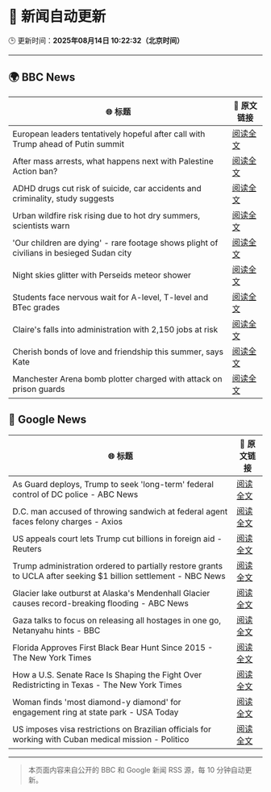# 🧠 新闻自动更新

🕒 更新时间：**2025年08月14日 10:22:32（北京时间）**

---

## 🌍 BBC News

| 🌐 标题 | 🔗 原文链接 |
|--------|-------------|
| European leaders tentatively hopeful after call with Trump ahead of Putin summit | [阅读全文](https://www.bbc.com/news/articles/cpv0l9e187yo?at_medium=RSS&at_campaign=rss) |
| After mass arrests, what happens next with Palestine Action ban? | [阅读全文](https://www.bbc.com/news/articles/c3wn5gdv0wgo?at_medium=RSS&at_campaign=rss) |
| ADHD drugs cut risk of suicide, car accidents and criminality, study suggests | [阅读全文](https://www.bbc.com/news/articles/crr2j792drro?at_medium=RSS&at_campaign=rss) |
| Urban wildfire risk rising due to hot dry summers, scientists warn | [阅读全文](https://www.bbc.com/news/articles/c9vd79x97zlo?at_medium=RSS&at_campaign=rss) |
| 'Our children are dying' - rare footage shows plight of civilians in besieged Sudan city | [阅读全文](https://www.bbc.com/news/articles/czxp0qyn6dqo?at_medium=RSS&at_campaign=rss) |
| Night skies glitter with Perseids meteor shower | [阅读全文](https://www.bbc.com/news/videos/cvgnkmpkd77o?at_medium=RSS&at_campaign=rss) |
| Students face nervous wait for A-level, T-level and BTec grades | [阅读全文](https://www.bbc.com/news/articles/c15lv2xxyy5o?at_medium=RSS&at_campaign=rss) |
| Claire's falls into administration with 2,150 jobs at risk | [阅读全文](https://www.bbc.com/news/articles/cp8zwdy98k8o?at_medium=RSS&at_campaign=rss) |
| Cherish bonds of love and friendship this summer, says Kate | [阅读全文](https://www.bbc.com/news/articles/cdd3r78zem9o?at_medium=RSS&at_campaign=rss) |
| Manchester Arena bomb plotter charged with attack on prison guards | [阅读全文](https://www.bbc.com/news/articles/ckge2qdr88eo?at_medium=RSS&at_campaign=rss) |

## 📰 Google News

| 🌐 标题 | 🔗 原文链接 |
|--------|-------------|
| As Guard deploys, Trump to seek 'long-term' federal control of DC police - ABC News | [阅读全文](https://news.google.com/rss/articles/CBMipgFBVV95cUxQdkFqSGJDQ0txd3RFNWVSX3M3b2hsSmFhTk1aeHllcDhqdkxEcGxBcGlZd2R6UGFOc0tJOHpvbnJmOEwydEdVUk9sd1JUczdETDlXemh6cHBjMnNuNzlqc3JqR1hFczkwRXBOMDNpM0FtLU9MVFFDSWxkV3pidS0tWWhVY1BtN295YU5qaHdKSzRMdVNpNURSRWUxZmg0VTlmN1hnazlR0gGrAUFVX3lxTE12UjhrcjFSMUdTRTNlaWkzOFZ6VkNjd09fbWhzemFlMDdRYmVHSHdYb25JNXZYVGQtb19zRkNTdE9nN2lXeGYwc3JjSkVzZWJ6bWRtSFRvaVZ3WnF4UzBQaVBxQ0ZRdk54dzdoeUtwNWs2a1k5QTZRUEhFaU1kU0FJekNObmJuekZ4enNLVnI0T3RYNzQ0TDNqX0tkTGxuUUE5dDVUWUJyTzN2dw?oc=5) |
| D.C. man accused of throwing sandwich at federal agent faces felony charges - Axios | [阅读全文](https://news.google.com/rss/articles/CBMihgFBVV95cUxQVjZCOENFVGx0ZVE2MHhTSXZYUVphTUhkZWtrcVU3dkVWWWZQUGtZcW8xcFBvU1BmdU05TWZxanlKTVRyOGh6endFMldUVTJmLVRORk93WWgzSnVKWWNaVnlvYXRDTjZFbGxfQV9zYzI0SlVJTktGN1NzR05WMzhQOWdSOEp1UQ?oc=5) |
| US appeals court lets Trump cut billions in foreign aid - Reuters | [阅读全文](https://news.google.com/rss/articles/CBMiqAFBVV95cUxNLWZtWVZSNzRxYnJGU0dTYUZLRXVxNkNYNERxS2ZFQVZLLVIybjB3NGhFRUJ0clRraUVPVnZKYUgtQjhsWWFjMkdPbGF0cC16TXh5NkV6ZTdLbjV2X2pvRnZvbzFsZ2ZoMGktb015cWxhQUgzM0tmRHZBRzlPRXhKck5yaG1hbXozVlJCMkxNNlB5dk5Id1ZYVTNnV2tsZF9BdUlvdXJlMW4?oc=5) |
| Trump administration ordered to partially restore grants to UCLA after seeking $1 billion settlement - NBC News | [阅读全文](https://news.google.com/rss/articles/CBMinwFBVV95cUxQLVR5alRkT0o5S3ZYOC1lN09GUnowd0dIZ2tVUEFyV2Jna2NsZFNuUkxvcFBSRkFRNkw1ZlNvTlFnZGF1Y216ZmtvMWJ0dHJrY1lBdTFwUC1IOTd6a0RRVUt4ZDNtNDJJVjdIZXBOcXk0azJHS19nUS1iT3RhdEJuM2l6VzNhQ3hCMC1JNXU2UzBQOXVTb1VHWHg0UFExaE3SAVZBVV95cUxNQS1tcXVXd2MzYWRSaTk0cHdZU3FiTnh0T3hBNmljZ25OaDJrYjhHMi1MbGl1WFpxY0tCTlZwWFQ0a0VPRDhLR3pJS0VxWUdrSldpNGlJZw?oc=5) |
| Glacier lake outburst at Alaska's Mendenhall Glacier causes record-breaking flooding - ABC News | [阅读全文](https://news.google.com/rss/articles/CBMiqwFBVV95cUxNYTJmVXg3ZVRySENDeU9uSnZnTk1WVFczUjdrOTUwZUlJZnVVZFRoYmJJNTBFWTdOTFNFX1RXMEpGaXd4eUY1c3RudV9sMllzVDFEZGpVUG9vZnJyQlQyUTg4ZHlDWm5ONkEtTndRMDI5TEhsT0ZzSDJFcDFVeUxrVm82WVJvRDhhMkVyWTFBS3VEc3ZZdkttWFAyTjNjaVVIbk5wLUF6bm9KcnfSAbABQVVfeXFMUDlWNm9TVFBRcUR2T0hDUGtta0doVmM3RjhlZWlHVXZlaFJwUUl5SHAwT291NjIzaGFvMUNESTkxNUhwVHdvcEx5ODdoVEJtSWV1RHFUU3NrdTZZRXQ2OGRSWVo0eDlaODRGQzZud2QxTzhzQ01aYXZOcU9FTko0X0QycU5pUnQ1QnBqd0JrLWFDY0dDVDFkRlBhWUhuN1dEbUZZeTFPWWc5bFVzQjFmS2g?oc=5) |
| Gaza talks to focus on releasing all hostages in one go, Netanyahu hints - BBC | [阅读全文](https://news.google.com/rss/articles/CBMiWkFVX3lxTE9ZWWtGdjkyN29zX3IxUmtxVXRhRU55WElmbWtCZHRlUTNFWWI1NGpCNjdZTmhvVGxEMGh3eFFXc2FYZ0Z2Q1E1Skt3WGxhbVBGTHNraVp6ZXVRZ9IBX0FVX3lxTE1nbWtUZy1kTENZOEhieVFFZllZd09MMkR1NEp4QWZodEUxaTdEN2pfVzNRb0hGZHBsYzFvTzhkMzVYemNkY0ZGNU5JWFk3YUZkRzBFNHR1aUprcDVEOENn?oc=5) |
| Florida Approves First Black Bear Hunt Since 2015 - The New York Times | [阅读全文](https://news.google.com/rss/articles/CBMidEFVX3lxTE1RN2cyRy1nLWljUjNyWTVxMERjbTIwbGpQRG4yRllwVGg1TUY5U1R5N0lJY3dBSnk3V3k2Ukh5SWxMa3JqT2ZWdW91SzVkMTRvcHpDVzluelE4ZE5pekFVTlM3dXVueXd3ZXkxcTdha0djck5I?oc=5) |
| How a U.S. Senate Race Is Shaping the Fight Over Redistricting in Texas - The New York Times | [阅读全文](https://news.google.com/rss/articles/CBMihAFBVV95cUxNWFhrSFQxcXVuc0NscWdhMm5PRHdoUS1LNjlOVFM2dzRZMUt2VHpMQ3U3a0lZUEhvSmJLdW9Jcm1BNXBobEZIbG1jOUkzV3FfTkttajk4REg2bHBCRlFRWFBGVWVxRzlNRkktT0x3QXhTcUtsNHJxcHphVmVQa1ROckY5Q0E?oc=5) |
| Woman finds 'most diamond-y diamond' for engagement ring at state park - USA Today | [阅读全文](https://news.google.com/rss/articles/CBMitwFBVV95cUxNRHEzdWJsRkdYRnprTGxMVTZReFlCQmFVa29PYUxYbk5jQlZYOUtRU0Q4WVRHYkgtMXoxS3ZmWHNhWWdZUEhpWDFHRzZfVGxRR2ZtWG8zTV9Bc1NQRXlIWVNZV013WmV5TmR1M0swUno2N2Y2amd2T3Q5ZndybzhuTnZRU3VHd1dxX19ZdE1zUXNsS2J2V0ROTjFUQ1Jhc3h0QllNRkx3SjBUZmZ1M1pSTlNDc19GZTQ?oc=5) |
| US imposes visa restrictions on Brazilian officials for working with Cuban medical mission - Politico | [阅读全文](https://news.google.com/rss/articles/CBMinAFBVV95cUxOd3VSUXBMbG1YR0ZCOG5yRkd5RmppUmh3blhCMTBka2lEbFRMdVNjanhXNUZDbWxMemFYRkJ0alBBVGNCVUdXUFRfc1l6U09kX0VVSjdaZFBrMmF6UEg3YW5JMkRTcDVDVlZCYloteXhDNWdNR3ZXSTAzSnNuOGdVb2x3OUJyOXpfVG1OeDdrRkZ3Um1EUDJpVDYxdXQ?oc=5) |

---
> 本页面内容来自公开的 BBC 和 Google 新闻 RSS 源，每 10 分钟自动更新。